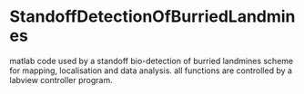 # StandoffDetectionOfBurriedLandmines
matlab code used by a standoff bio-detection of burried landmines scheme for mapping, localisation and data analysis. all functions are controlled by a labview controller program.
